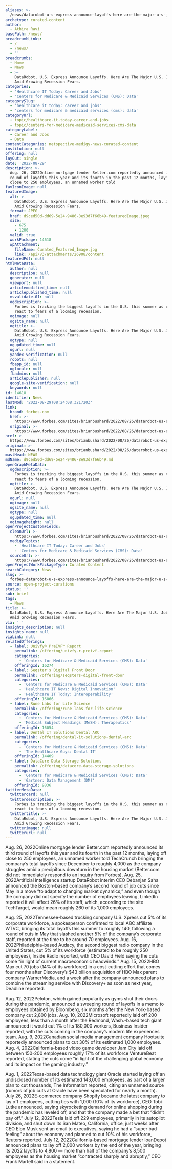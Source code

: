 ```yaml
---
aliases: >-
  /news/datarobot-u-s-express-announce-layoffs-here-are-the-major-u-s-job-cuts-amid-growing-recession-fears
archetype: curated-content
author:
  - Athira Ravi
basePath: /news/
breadcrumbLinks:
  - /
  - /news/
  - ''
breadcrumbs:
  - Home
  - News
  - >-
    DataRobot, U.S. Express Announce Layoffs. Here Are The Major U.S. Job Cuts
    Amid Growing Recession Fears.
categories:
  - 'Healthcare IT Today: Career and Jobs'
  - 'Centers for Medicare & Medicaid Services (CMS): Data'
categorySlug:
  - 'healthcare it today: career and jobs'
  - 'centers for medicare & medicaid services (cms): data'
categoryUrl:
  - topic/healthcare-it-today-career-and-jobs
  - topic/centers-for-medicare-medicaid-services-cms-data
categoryLabel:
  - Career and Jobs
  - Data
contentCategories: netspective-medigy-news-curated-content
institution: null
offering: null
layOut: single
date: '2022-08-29'
description: >-
  Aug. 26, 2022Online mortgage lender Better.com reportedly announced its third
  round of layoffs this year and its fourth in the past 12 months, laying off
  close to 250 employees, an unnamed worker told
favIconImage: null
featuredImage:
  alt: >-
    DataRobot, U.S. Express Announce Layoffs. Here Are The Major U.S. Job Cuts
    Amid Growing Recession Fears.
  format: JPEG
  href: d9ced50d-dd69-5e24-9486-8e93d7f66b49-featuredImage.jpeg
  size:
    - 675
    - 1200
  valid: true
  workPackage: 14618
  wpAttachment:
    fileName: Curated_Featured_Image.jpg
    link: /api/v3/attachments/26908/content
featuredPdf: null
htmlMetaData:
  author: null
  description: null
  generator: null
  viewport: null
  articlemodified_time: null
  articlepublished_time: null
  msvalidate.01: null
  ogdescription: >-
    Forbes is tracking the biggest layoffs in the U.S. this summer as companies
    react to fears of a looming recession.
  ogimage: null
  ogsite_name: null
  ogtitle: >-
    DataRobot, U.S. Express Announce Layoffs. Here Are The Major U.S. Job Cuts
    Amid Growing Recession Fears.
  ogtype: null
  ogupdated_time: null
  ogurl: null
  yandex-verification: null
  robots: null
  fbapp_id: null
  oglocale: null
  fbadmins: null
  articlepublisher: null
  google-site-verification: null
  keywords: null
id: 14618
identifier: News
lastMod: '2022-08-29T08:24:08.321720Z'
link:
  brand: forbes.com
  href: >-
    https://www.forbes.com/sites/brianbushard/2022/08/26/datarobot-us-express-announce-layoffs-here-are-the-major-us-job-cuts-amid-growing-recession-fears/?sh=739cba12f054
  original: >-
    https://www.forbes.com/sites/brianbushard/2022/08/26/datarobot-us-express-announce-layoffs-here-are-the-major-us-job-cuts-amid-growing-recession-fears/?sh=739cba12f054
href: >-
  https://www.forbes.com/sites/brianbushard/2022/08/26/datarobot-us-express-announce-layoffs-here-are-the-major-us-job-cuts-amid-growing-recession-fears/?sh=739cba12f054
original: >-
  https://www.forbes.com/sites/brianbushard/2022/08/26/datarobot-us-express-announce-layoffs-here-are-the-major-us-job-cuts-amid-growing-recession-fears/?sh=739cba12f054
mastHead: NEWS
mdName: d9ced50d-dd69-5e24-9486-8e93d7f66b49.md
openGraphMetaData:
  ogdescription: >-
    Forbes is tracking the biggest layoffs in the U.S. this summer as companies
    react to fears of a looming recession.
  ogtitle: >-
    DataRobot, U.S. Express Announce Layoffs. Here Are The Major U.S. Job Cuts
    Amid Growing Recession Fears.
  ogurl: null
  ogimage: null
  ogsite_name: null
  ogtype: null
  ogupdated_time: null
  ogimageheight: null
openProjectCustomFields:
  cleanUrl: >-
    https://www.forbes.com/sites/brianbushard/2022/08/26/datarobot-us-express-announce-layoffs-here-are-the-major-us-job-cuts-amid-growing-recession-fears/?sh=739cba12f054
  medigyTopics:
    - 'Healthcare IT Today: Career and Jobs'
    - 'Centers for Medicare & Medicaid Services (CMS): Data'
  sourceUrl: >-
    https://www.forbes.com/sites/brianbushard/2022/08/26/datarobot-us-express-announce-layoffs-here-are-the-major-us-job-cuts-amid-growing-recession-fears/?sh=739cba12f054
openProjectWorkPackageType: Curated Content
searchCategory: News
slug: >-
  forbes-datarobot-u-s-express-announce-layoffs-here-are-the-major-u-s-job-cuts-amid-growing-recession-fears
source: open-project-curations
status: ''
sub: brief
tags:
  - News
title: >-
  DataRobot, U.S. Express Announce Layoffs. Here Are The Major U.S. Job Cuts
  Amid Growing Recession Fears.
via: ' '
insights_description: null
insights_name: null
viaLink: null
relatedOfferings:
  - label: Univfy® PreIVF™ Report
    permalink: /offering/univfy-r-preivf-report
    categories:
      - 'Centers for Medicare & Medicaid Services (CMS): Data'
    offeringId: 16274
  - label: Seqster's Digital Front Door
    permalink: /offering/seqsters-digital-front-door
    categories:
      - 'Centers for Medicare & Medicaid Services (CMS): Data'
      - 'Healthcare IT News: Digital Innovation'
      - 'Healthcare IT Today: Interoperability'
    offeringId: 16066
  - label: Rune Labs for Life Science
    permalink: /offering/rune-labs-for-life-science
    categories:
      - 'Centers for Medicare & Medicaid Services (CMS): Data'
      - 'Medical Subject Headings (MeSH): Therapeutics'
    offeringId: 16054
  - label: Dental IT Solutions Dental ARC
    permalink: /offering/dental-it-solutions-dental-arc
    categories:
      - 'Centers for Medicare & Medicaid Services (CMS): Data'
      - 'The Healthcare Guys: Dental IT'
    offeringId: 14409
  - label: DataCore Data Storage Solutions
    permalink: /offering/datacore-data-storage-solutions
    categories:
      - 'Centers for Medicare & Medicaid Services (CMS): Data'
      - 'Gartner: Data Management (DM)'
    offeringId: 9836
twitterMetaData:
  twittercard: null
  twitterdescription: >-
    Forbes is tracking the biggest layoffs in the U.S. this summer as companies
    react to fears of a looming recession.
  twittertitle: >-
    DataRobot, U.S. Express Announce Layoffs. Here Are The Major U.S. Job Cuts
    Amid Growing Recession Fears.
  twitterimage: null
  twitterurl: null
---
```

<p>Aug. 26, 2022Online mortgage lender Better.com reportedly announced its third round of layoffs this year and its fourth in the past 12 months, laying off close to 250 employees, an unnamed worker told TechCrunch bringing the company’s total layoffs since December to roughly 4,000 as the company struggles amid a precipitous downturn in the housing market (Better.com did not immediately respond to an inquiry from Forbes).
Aug. 25, 2022Artificial intelligence startup DataRobot interim CEO Debanjan Saha announced the Boston-based company’s second round of job cuts since May in a move “to adapt to changing market dynamics,” and even though the company did not specify the number of employees leaving, LinkedIn reported it will affect 26% of its staff, which, according to the site TechTarget, would mean roughly 260 of its 1,000 employees.
</p><p>Aug. 25, 2022Tennessee-based trucking company U.S. Xpress cut 5% of its corporate workforce, a spokesperson confirmed to local ABC affiliate WTVC, bringing its total layoffs this summer to roughly 140, following a round of cuts in May that slashed another 5% of the company’s corporate staff, reported at the time to be around 70 employees.
Aug. 16, 2022Philadelphia-based Audacy, the second biggest radio company in the United States, cut 5% of its workforce (estimated to be roughly 250 employees), Inside Radio reported, with CEO David Field saying the cuts come “in light of current macroeconomic headwinds.”
Aug. 15, 2022HBO Max cut 70 jobs (14% of its workforce) in a cost-cutting effort that comes four months after Discovery’s $43 billion acquisition of HBO Max parent company WarnerMedia, and a week after the company announced plans to combine the streaming service with Discovery+ as soon as next year, Deadline reported.
</p><p>Aug. 12, 2022Peloton, which gained popularity as gyms shut their doors during the pandemic, announced a sweeping round of layoffs in a memo to employees obtained by Bloomberg, six months after the New York-based company cut 2,800 jobs.
Aug. 10, 2022Microsoft reportedly laid off 200 employees, less than a month after the Redmond, Wash.-based tech giant announced it would cut 1% of its 180,000 workers, Business Insider reported, with the cuts coming in the company’s modern life experiences team.
Aug. 9, 2022Canadian social media management company Hootsuite reportedly announced plans to cut 30% of its estimated 1,000 employees.
Aug. 4, 2022California-based video game developer Jam City laid off between 150-200 employees roughly 17% of its workforce VentureBeat reported, stating the cuts come “in light of the challenging global economy and its impact on the gaming industry.”
</p><p>Aug. 1, 2022Texas-based data technology giant Oracle started laying off an undisclosed number of its estimated 143,000 employees, as part of a larger plan to cut thousands, The Information reported, citing an unnamed source (rumors of job cuts at Oracle have been speculated for nearly a month).
July 26, 2022E-commerce company Shopify became the latest company to lay off employees, cutting ties with 1,000 (10% of its workforce), CEO Tobi Lutke announced, saying skyrocketing demand for online shopping during the pandemic has leveled off, and that the company made a bet that “didn’t pay off.”
July 12, 2022Tesla laid off 229 employees, primarily in its autopilot division, and shut down its San Mateo, California, office, just weeks after CEO Elon Musk sent an email to executives, saying he had a “super bad feeling” about the economy and planned to cut 10% of his workforce, Reuters reported.
July 12, 2022California-based mortgage lender loanDepot announced plans to lay off 2,000 workers by the end of the year, bringing its 2022 layoffs to 4,800 — more than half of the company’s 8,500 employees as the housing market “contracted sharply and abruptly,” CEO Frank Martell said in a statement.</p>
